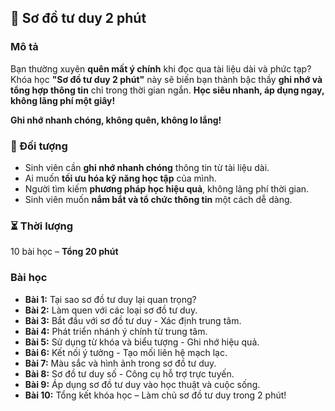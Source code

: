 ## 📌 Sơ đồ tư duy 2 phút  

### Mô tả  
Bạn thường xuyên **quên mất ý chính** khi đọc qua tài liệu dài và phức tạp?  
Khóa học **"Sơ đồ tư duy 2 phút"** này sẽ biến bạn thành bậc thầy **ghi nhớ và tổng hợp thông tin** chỉ trong thời gian ngắn. **Học siêu nhanh, áp dụng ngay, không lãng phí một giây!**  

**Ghi nhớ nhanh chóng, không quên, không lo lắng!**  


### 🎯 Đối tượng  
- Sinh viên cần **ghi nhớ nhanh chóng** thông tin từ tài liệu dài.  
- Ai muốn **tối ưu hóa kỹ năng học tập** của mình.  
- Người tìm kiếm **phương pháp học hiệu quả**, không lãng phí thời gian.  
- Sinh viên muốn **nắm bắt và tổ chức thông tin** một cách dễ dàng.  


### ⏳ Thời lượng  
10 bài học – **Tổng 20 phút**  


### Bài học  
- **Bài 1:** Tại sao sơ đồ tư duy lại quan trọng?  
- **Bài 2:** Làm quen với các loại sơ đồ tư duy.  
- **Bài 3:** Bắt đầu với sơ đồ tư duy - Xác định trung tâm.  
- **Bài 4:** Phát triển nhánh ý chính từ trung tâm.  
- **Bài 5:** Sử dụng từ khóa và biểu tượng - Ghi nhớ hiệu quả.  
- **Bài 6:** Kết nối ý tưởng - Tạo mối liên hệ mạch lạc.  
- **Bài 7:** Màu sắc và hình ảnh trong sơ đồ tư duy.  
- **Bài 8:** Sơ đồ tư duy số - Công cụ hỗ trợ trực tuyến.  
- **Bài 9:** Áp dụng sơ đồ tư duy vào học thuật và cuộc sống.  
- **Bài 10:** Tổng kết khóa học – Làm chủ sơ đồ tư duy trong 2 phút!